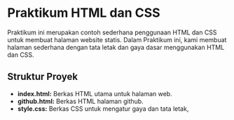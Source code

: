 # Praktikum HTML dan CSS

Praktikum ini merupakan contoh sederhana penggunaan HTML dan CSS untuk membuat halaman website statis. Dalam Praktikum
ini, kami membuat halaman sederhana dengan tata letak dan gaya dasar menggunakan HTML dan CSS.

## Struktur Proyek
- **index.html:** Berkas HTML utama untuk halaman web.
- **github.html:** Berkas HTML halaman github.
- **style.css:** Berkas CSS untuk mengatur gaya dan tata letak,
